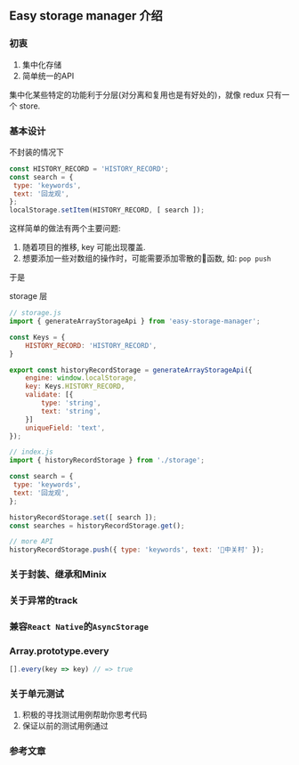 ## Easy storage manager 介绍

### 初衷

1. 集中化存储
2. 简单统一的API

集中化某些特定的功能利于分层(对分离和复用也是有好处的)，就像 redux 只有一个 store.

### 基本设计

不封装的情况下

```js
const HISTORY_RECORD = 'HISTORY_RECORD';
const search = { 
 type: 'keywords',
 text: '回龙观',
};
localStorage.setItem(HISTORY_RECORD, [ search ]);
```

这样简单的做法有两个主要问题: 

1. 随着项目的推移, key 可能出现覆盖.
2. 想要添加一些对数组的操作时，可能需要添加零散的函数, 如: `pop push`

于是

storage 层
```js
// storage.js
import { generateArrayStorageApi } from 'easy-storage-manager';

const Keys = {
    HISTORY_RECORD: 'HISTORY_RECORD',
}

export const historyRecordStorage = generateArrayStorageApi({
    engine: window.localStorage,
    key: Keys.HISTORY_RECORD,
    validate: [{
        type: 'string',
        text: 'string',
    }]
    uniqueField: 'text',
});
```

```js
// index.js
import { historyRecordStorage } from './storage';

const search = { 
 type: 'keywords',
 text: '回龙观',
};

historyRecordStorage.set([ search ]);
const searches = historyRecordStorage.get();

// more API
historyRecordStorage.push({ type: 'keywords', text: '中关村' });
```

### 关于封装、继承和Minix

### 关于异常的track

### 兼容`React Native`的`AsyncStorage`

### Array.prototype.every

```js
[].every(key => key) // => true
```

### 关于单元测试

1. 积极的寻找测试用例帮助你思考代码
2. 保证以前的测试用例通过

### 参考文章
